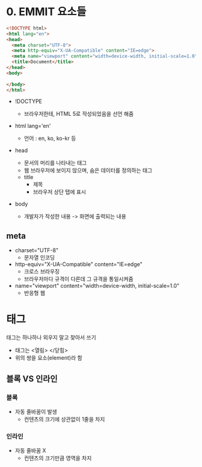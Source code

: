 # 0. EMMIT 요소들

```HTML
<!DOCTYPE html>
<html lang="en">
<head>
  <meta charset="UTF-8">
  <meta http-equiv="X-UA-Compatible" content="IE=edge">
  <meta name="viewport" content="width=device-width, initial-scale=1.0">
  <title>Document</title>
</head>
<body>
  
</body>
</html>
```

- !DOCTYPE
  - 브라우저한테, HTML 5로 작성되었음을 선언 해줌
- html lang='en'
  - 언어 : en, ko, ko-kr 등



- head
  - 문서의 머리를 나타내는 태그
  - 웹 브라우저에 보이지 않으며, 숨은 데이터를 정의하는 태그
  - title
    - 제목
    - 브라우저 상단 탭에 표시

- body
  - 개발자가 작성한 내용 -> 화면에 출력되는 내용

## meta

- charset="UTF-8"
  - 문자열 인코딩
- http-equiv="X-UA-Compatible" content="IE=edge"
  - 크로스 브라우징
  - 브라우저마다 규격이 다른데 그 규격을 통일시켜줌
- name="viewport" content="width=device-width, initial-scale=1.0"
  - 반응형 웹



# 태그

태그는 하나하나 외우지 말고 찾아서 쓰기

- 태그는 <열림> </닫힘>
- 위의 쌍을 요소(element)라 함



## 블록 VS 인라인

### 블록

- 자동 줄바꿈이 발생
  - 컨텐츠의 크기에 상관없이 1줄을 차지

### 인라인

- 자동 줄바꿈 X
  - 컨텐츠의 크기만큼 영역을 차지